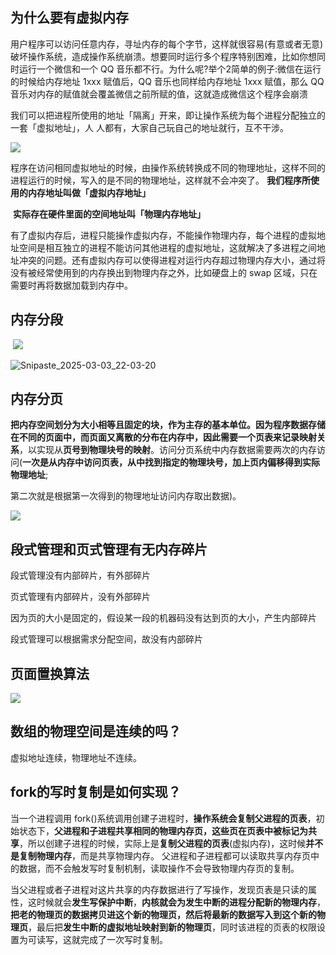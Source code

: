 ## 为什么要有虚拟内存

​	用户程序可以访问任意内存，寻址内存的每个字节，这样就很容易(有意或者无意)破坏操作系统，造成操作系统崩溃。
​	想要同时运行多个程序特别困难，比如你想同时运行一个微信和一个 QQ 音乐都不行。为什么呢?举个2简单的例子:微信在运行的时候给内存地址 1xxx 赋值后，QQ 音乐也同样给内存地址 1xxx 赋值，那么 QQ 音乐对内存的赋值就会覆盖微信之前所赋的值，这就造成微信这个程序会崩溃



​	我们可以把进程所使用的地址「隔离」开来，即让操作系统为每个进程分配独立的一套「虚拟地址」，人
人都有，大家自己玩自己的地址就行，互不干涉。

![](D:\学习笔记\操作系统\pictures\Snipaste_2025-03-03_21-36-32.jpg)

程序在访问相同虚拟地址的时候，由操作系统转换成不同的物理地址，这样不同的进程运行的时候，写入的是不同的物理地址，这样就不会冲突了。
	**我们程序所使用的内存地址叫做「虚拟内存地址」**

​	**实际存在硬件里面的空间地址叫「物理内存地址」**

有了虚拟内存后，进程只能操作虚拟内存，不能操作物理内存，每个进程的虚拟地址空间是相互独立的进程不能访问其他进程的虚拟地址，这就解决了多进程之间地址冲突的问题。还有虚拟内存可以使得进程对运行内存超过物理内存大小，通过将没有被经常使用到的内存换出到物理内存之外，比如硬盘上的 swap 区域，只在需要时再将数据加载到内存中。

## 内存分段

​	![](D:\学习笔记\操作系统\pictures\Snipaste_2025-03-03_21-59-27.jpg)

![Snipaste_2025-03-03_22-03-20](D:\学习笔记\操作系统\pictures\Snipaste_2025-03-03_22-03-20.jpg)

## 内存分页

**把内存空间划分为大小相等且固定的块，作为主存的基本单位。**因为程序数据存储在不同的页面中，而页面又离散的分布在内存中，因此需要一个**页表来记录映射关系**，以实现从**页号到物理块号的映射**。访问分页系统中内存数据需要两次的内存访问(**一次是从内存中访问页表，从中找到指定的物理块号，加上页内偏移得到实际物理地址**;

第二次就是根据第一次得到的物理地址访问内存取出数据)。

![](D:\学习笔记\操作系统\pictures\Snipaste_2025-03-03_22-04-16.jpg)

## 段式管理和页式管理有无内存碎片

段式管理没有内部碎片，有外部碎片

页式管理有内部碎片，没有外部碎片

因为页的大小是固定的，假设某一段的机器码没有达到页的大小，产生内部碎片

段式管理可以根据需求分配空间，故没有内部碎片

## 页面置换算法

![](D:\学习笔记\操作系统\pictures\Snipaste_2025-03-03_22-23-25.jpg)

## 数组的物理空间是连续的吗？

虚拟地址连续，物理地址不连续。

## fork的写时复制是如何实现？

当一个进程调用 fork()系统调用创建子进程时，**操作系统会复制父进程的页表**，初始状态下，**父进程和子进程共享相同的物理内存页，这些页在页表中被标记为共享**，所以创建子进程的时候，实际上是**复制父进程的页表**(虚拟内存)，这时候**并不是复制物理内存**，而是共享物理内存。
父进程和子进程都可以读取共享内存页中的数据，而不会触发写时复制机制，读取操作不会导致物理内存页的复制。

当父进程或者子进程对这片共享的内存数据进行了写操作，发现页表是只读的属性，这时候就会**发生写保护中断**，**内核就会为发生中断的进程分配新的物理内存**，**把老的物理页的数据拷贝进这个新的物理页，然后将最新的数据写入到这个新的物理页**，最后把**发生中断的虚拟地址映射到新的物理页**，同时该进程的页表的权限设置为可读写，这就完成了一次写时复制。